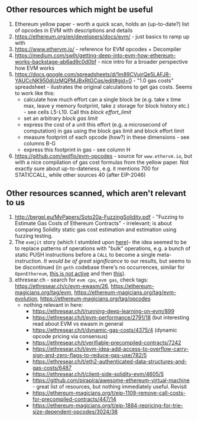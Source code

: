 ## Other resources which might be useful

1. Ethereum yellow paper - worth a quick scan, holds an (up-to-date?) list of opcodes in EVM with descriptions and details
2. https://ethereum.org/en/developers/docs/evm/ - just basics to ramp up with
3. https://www.ethervm.io/ - reference for EVM opcodes + Decompiler
4. https://medium.com/swlh/getting-deep-into-evm-how-ethereum-works-backstage-ab6ad9c0d0bf - nice intro for a broader perspective how EVM works
5. https://docs.google.com/spreadsheets/d/1m89CVujrQe5LAFJ8-YAUCcNK950dUzMQPMJBxRtGCqs/edit#gid=0 - "1.0 gas costs" spreadsheet - ilustrates the original calculations to get gas costs. Seems to work like this:
    - calculate how much effort can a single block be (e.g. take x time max, leave y memory footprint, take z storage for block history etc.) - see cells L5-L10. Call this _block effort_limit_
    - set an arbitrary _block gas limit_
    - express the cost of a unit this effort (e.g. a microsecond of computation) in gas using the block gas limit and block effort limit
    - measure footprint of each opcode (how?) in these dimensions - see columns B-G
    - express this footprint in gas - see column H
6. https://github.com/wolflo/evm-opcodes - source for `www.ethervm.io`, but with a nice compilation of gas cost formulas from the yellow paper. Not exactly sure about up-to-dateness, e.g. it mentions 700 for STATICCALL, while other sources 40 (after EIP-2046)


## Other resources scanned, which aren't relevant to us

1. http://bergel.eu/MyPapers/Soto20a-FuzzingSolidity.pdf - "Fuzzing to Estimate Gas Costs of Ethereum Contracts" - irrelevant; is about comparing Solidity static gas cost estimation and estimation using fuzzing testing.
1. The `evmjit` story (which I stumbled upon [here](https://ethresear.ch/t/evm-performance/2791))- the idea seemed to be to replace patterns of operations with "bulk" operations, e.g. a bunch of static PUSH instructions before a `CALL` to become a single meta-instruction. _It would be of great significance_ to our results, but seems to be discontinued (in `geth` codebase there's no occurrences, similar for `OpenEthereum`, [this is not active](https://github.com/ethereum/evmjit) and then [this](https://github.com/ethereum/go-ethereum/issues/2365#issuecomment-275493369)).
1. ethresear.ch - search for `evm cpu`, `evm gas`, check tags: https://ethresear.ch/c/evm-ewasm/26, https://ethereum-magicians.org/tag/evm, https://ethereum-magicians.org/tag/evm-evolution, https://ethereum-magicians.org/tag/opcodes
    - nothing relevant in here:
        - https://ethresear.ch/t/running-deep-learning-on-evm/899
        - https://ethresear.ch/t/evm-performance/2791/18 (but interesting read about EVM vs ewasm in general
        - https://ethresear.ch/t/dynamic-gas-costs/4375/4 (dynamic opcode pricing via consensus)
        - https://ethresear.ch/t/verifiable-precompiled-contracts/7242
        - https://ethresear.ch/t/evm-idea-add-access-to-overflow-carry-sign-and-zero-flags-to-reduce-gas-use/782/5
        - https://ethresear.ch/t/eth2-authenticated-data-structures-and-gas-costs/6487
        - https://ethresear.ch/t/client-side-solidity-evm/4605/5
        - https://github.com/pirapira/awesome-ethereum-virtual-machine - great list of resources, but nothing immediately useful. Revisit
        - https://ethereum-magicians.org/t/eip-1109-remove-call-costs-for-precompiled-contracts/447/14
        - https://ethereum-magicians.org/t/eip-1884-repricing-for-trie-size-dependent-opcodes/3024/38
